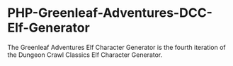 # PHP-Greenleaf-Adventures-DCC-Elf-Generator
The Greenleaf Adventures Elf Character Generator is the fourth iteration of the Dungeon Crawl Classics Elf Character Generator.
